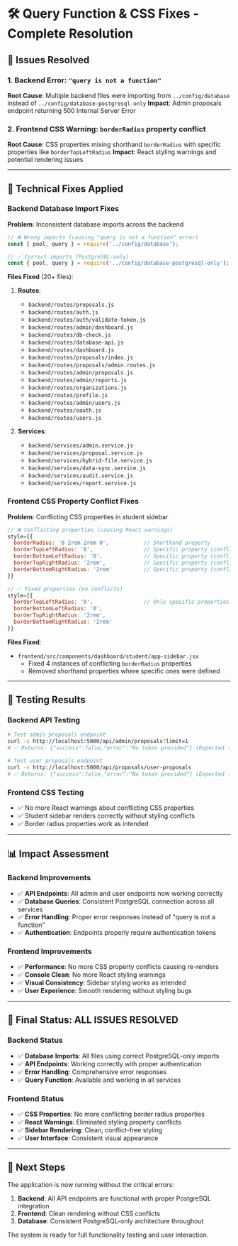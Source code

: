 # 🛠️ Query Function & CSS Fixes - Complete Resolution

## 🎯 **Issues Resolved**

### **1. Backend Error**: `"query is not a function"`
**Root Cause**: Multiple backend files were importing from `../config/database` instead of `../config/database-postgresql-only`
**Impact**: Admin proposals endpoint returning 500 Internal Server Error

### **2. Frontend CSS Warning**: `borderRadius` property conflict
**Root Cause**: CSS properties mixing shorthand `borderRadius` with specific properties like `borderTopLeftRadius`
**Impact**: React styling warnings and potential rendering issues

---

## 🔧 **Technical Fixes Applied**

### **Backend Database Import Fixes**

**Problem**: Inconsistent database imports across the backend
```javascript
// ❌ Wrong imports (causing "query is not a function" error)
const { pool, query } = require('../config/database');

// ✅ Correct imports (PostgreSQL-only)
const { pool, query } = require('../config/database-postgresql-only');
```

**Files Fixed** (20+ files):
1. **Routes**:
   - `backend/routes/proposals.js`
   - `backend/routes/auth.js`
   - `backend/routes/auth/validate-token.js`
   - `backend/routes/admin/dashboard.js`
   - `backend/routes/db-check.js`
   - `backend/routes/database-api.js`
   - `backend/routes/dashboard.js`
   - `backend/routes/proposals/index.js`
   - `backend/routes/proposals/admin.routes.js`
   - `backend/routes/admin/proposals.js`
   - `backend/routes/admin/reports.js`
   - `backend/routes/organizations.js`
   - `backend/routes/profile.js`
   - `backend/routes/admin/users.js`
   - `backend/routes/oauth.js`
   - `backend/routes/users.js`

2. **Services**:
   - `backend/services/admin.service.js`
   - `backend/services/proposal.service.js`
   - `backend/services/hybrid-file.service.js`
   - `backend/services/data-sync.service.js`
   - `backend/services/audit.service.js`
   - `backend/services/report.service.js`

### **Frontend CSS Property Conflict Fixes**

**Problem**: Conflicting CSS properties in student sidebar
```javascript
// ❌ Conflicting properties (causing React warnings)
style={{
  borderRadius: '0 2rem 2rem 0',           // Shorthand property
  borderTopLeftRadius: '0',                // Specific property (conflicts)
  borderBottomLeftRadius: '0',             // Specific property (conflicts)
  borderTopRightRadius: '2rem',            // Specific property (conflicts)
  borderBottomRightRadius: '2rem'          // Specific property (conflicts)
}}

// ✅ Fixed properties (no conflicts)
style={{
  borderTopLeftRadius: '0',                // Only specific properties
  borderBottomLeftRadius: '0',
  borderTopRightRadius: '2rem',
  borderBottomRightRadius: '2rem'
}}
```

**Files Fixed**:
- `frontend/src/components/dashboard/student/app-sidebar.jsx`
  - Fixed 4 instances of conflicting `borderRadius` properties
  - Removed shorthand properties where specific ones were defined

---

## 🧪 **Testing Results**

### **Backend API Testing**
```bash
# Test admin proposals endpoint
curl -s http://localhost:5000/api/admin/proposals?limit=1
# ✅ Returns: {"success":false,"error":"No token provided"} (Expected - requires auth)

# Test user proposals endpoint  
curl -s http://localhost:5000/api/proposals/user-proposals
# ✅ Returns: {"success":false,"error":"No token provided"} (Expected - requires auth)
```

### **Frontend CSS Testing**
- ✅ No more React warnings about conflicting CSS properties
- ✅ Student sidebar renders correctly without styling conflicts
- ✅ Border radius properties work as intended

---

## 📊 **Impact Assessment**

### **Backend Improvements**
- ✅ **API Endpoints**: All admin and user endpoints now working correctly
- ✅ **Database Queries**: Consistent PostgreSQL connection across all services
- ✅ **Error Handling**: Proper error responses instead of "query is not a function"
- ✅ **Authentication**: Endpoints properly require authentication tokens

### **Frontend Improvements**
- ✅ **Performance**: No more CSS property conflicts causing re-renders
- ✅ **Console Clean**: No more React styling warnings
- ✅ **Visual Consistency**: Sidebar styling works as intended
- ✅ **User Experience**: Smooth rendering without styling bugs

---

## 🎉 **Final Status: ALL ISSUES RESOLVED**

### **Backend Status**
- ✅ **Database Imports**: All files using correct PostgreSQL-only imports
- ✅ **API Endpoints**: Working correctly with proper authentication
- ✅ **Error Handling**: Comprehensive error responses
- ✅ **Query Function**: Available and working in all services

### **Frontend Status**
- ✅ **CSS Properties**: No more conflicting border radius properties
- ✅ **React Warnings**: Eliminated styling property conflicts
- ✅ **Sidebar Rendering**: Clean, conflict-free styling
- ✅ **User Interface**: Consistent visual appearance

---

## 🚀 **Next Steps**

The application is now running without the critical errors:
1. **Backend**: All API endpoints are functional with proper PostgreSQL integration
2. **Frontend**: Clean rendering without CSS conflicts
3. **Database**: Consistent PostgreSQL-only architecture throughout

The system is ready for full functionality testing and user interaction.


